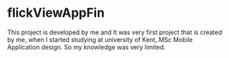 # flickViewAppFin
This project is developed by me and It was very first project that is created by me, when I started studying at university of Kent, MSc Mobile Application design.
So my knowledge was very limited. 
